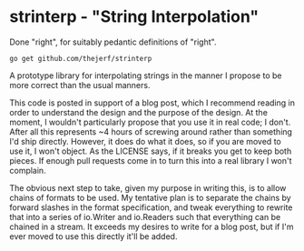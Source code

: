 # strinterp - "String Interpolation"

Done "right", for suitably pedantic definitions of "right".

    go get github.com/thejerf/strinterp

A prototype library for interpolating strings in the manner I propose to be
more correct than the usual manners.

This code is posted in support of a blog post, which I recommend reading in
order to understand the design and the purpose of the design. At the
moment, I wouldn't particularly propose that you use it in real code; I
don't. After all this represents ~4 hours of screwing around rather than
something I'd ship directly. However, it does do what it does, so if you
are moved to use it, I won't object. As the LICENSE says, if it breaks you
get to keep both pieces. If enough pull requests come in to turn this into
a real library I won't complain.

The obvious next step to take, given my purpose in writing this, is to
allow chains of formats to be used. My tentative plan is to separate the
chains by forward slashes in the format specification, and tweak everything
to rewrite that into a series of io.Writer and io.Readers such that
everything can be chained in a stream. It exceeds my desires to write for a
blog post, but if I'm ever moved to use this directly it'll be added.